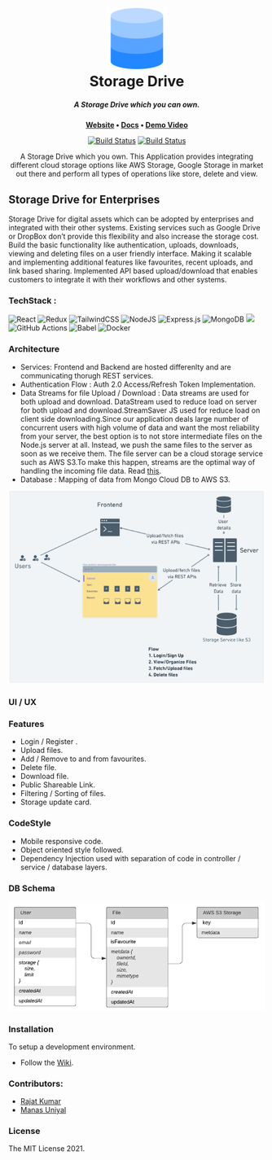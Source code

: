 <h1 align="center">
  <br>
 <img width="120" height="120" src="./client/src/assets/logo512.png">
  <br>
  Storage Drive
  <br>

</h1>

<h5 align="center">
	A Storage Drive which you can own.
</h5>

<p align="center">
	<strong>
		<a href="https://storage-drive-frontend.herokuapp.com/">Website</a>
		•
		<a href="https://github.com/Crio-Winter-of-Doing-2021/VICARA-T8/wiki/Installation-Instructions">Docs</a>
		•
		<a href="">Demo Video</a>
	</strong>
</p>

<p align="center">
	<a href="https://github.com/Crio-Winter-of-Doing-2021/VICARA-T8/actions"><img
		alt="Build Status"
		src="https://github.com/Crio-Winter-of-Doing-2021/VICARA-T8/actions/workflows/backend.yml/badge.svg"></a>
  	<a href="https://github.com/Crio-Winter-of-Doing-2021/VICARA-T8/actions"><img
		alt="Build Status"
		src="https://github.com/Crio-Winter-of-Doing-2021/VICARA-T8/actions/workflows/frontend.yml/badge.svg"></a>
</p>

<p align="center">
A Storage Drive which you own. This Application provides integrating different cloud storage options like AWS Storage, Google Storage in market out there and perform all types of operations like store, delete and view.
</p>

## Storage Drive for Enterprises

Storage Drive for digital assets which can be adopted by enterprises and integrated with their other systems. Existing services such as Google Drive or DropBox don’t provide this flexibility and also increase the storage cost. Build the basic functionality like authentication, uploads, downloads, viewing and deleting files on a user friendly interface. Making it scalable and implementing additional features like favourites, recent uploads, and link based sharing. Implemented API based upload/download that enables customers to integrate it with their workflows and other systems.

### TechStack :

<img alt="React" src="https://img.shields.io/badge/react%20-%2320232a.svg?&style=for-the-badge&logo=react&logoColor=%2361DAFB"/> <img alt="Redux" src="https://img.shields.io/badge/redux%20-%23593d88.svg?&style=for-the-badge&logo=redux&logoColor=white"/> <img alt="TailwindCSS" src="https://img.shields.io/badge/tailwindcss%20-%2338B2AC.svg?&style=for-the-badge&logo=tailwind-css&logoColor=white"/>
<img alt="NodeJS" src="https://img.shields.io/badge/node.js%20-%2343853D.svg?&style=for-the-badge&logo=node.js&logoColor=white"/> <img alt="Express.js" src="https://img.shields.io/badge/express.js%20-%23404d59.svg?&style=for-the-badge"/> <img alt="MongoDB" src ="https://img.shields.io/badge/MongoDB-%234ea94b.svg?&style=for-the-badge&logo=mongodb&logoColor=white"/> <img src = "https://img.shields.io/badge/Amazon_AWS-232F3E?style=for-the-badge&logo=amazon-aws&logoColor=white"/> <img alt="GitHub Actions" src="https://img.shields.io/badge/github%20actions%20-%232671E5.svg?&style=for-the-badge&logo=github%20actions&logoColor=white"/> <img alt="Babel" src="https://img.shields.io/badge/Babel-F9DC3e?style=for-the-badge&logo=babel&logoColor=black" /> <img alt="Docker" src="https://img.shields.io/badge/docker%20-%230db7ed.svg?&style=for-the-badge&logo=docker&logoColor=white"/>

### Architecture

- Services: Frontend and Backend are hosted differenlty and are communicating thorugh REST services.
- Authentication Flow : Auth 2.0 Access/Refresh Token Implementation.
- Data Streams for file Upload / Download : Data streams are used for both upload and download. DataStream used to reduce load on server for both upload and download.StreamSaver JS used for reduce load on client side downloading.Since our application deals large number of concurrent users with high volume of data and want the most reliability from your server, the best option is to not store intermediate files on the Node.js server at all. Instead, we push the same files to the server as soon as we receive them. The file server can be a cloud storage service such as AWS S3.To make this happen, streams are the optimal way of handling the incoming file data. Read <a href="https://github.com/Crio-Winter-of-Doing-2021/VICARA-T8/wiki">this</a>.
- Database : Mapping of data from Mongo Cloud DB to AWS S3.
<p align="center">
  <img src="./assets/arch.png" alt="architecture"">
</p>

### UI / UX

<!-- GIF NEEDED -->

### Features

- Login / Register .
- Upload files.
- Add / Remove to and from favourites.
- Delete file.
- Download file.
- Public Shareable Link.
- Filtering / Sorting of files.
- Storage update card.

### CodeStyle

- Mobile responsive code.
- Object oriented style followed.
- Dependency Injection used with separation of code in controller / service / database layers.

### DB Schema

<p align="center">
  <img src="./assets/db_schema.png" alt="architecture"">
</p>

### Installation

To setup a development environment.

- Follow the <a href="https://github.com/Crio-Winter-of-Doing-2021/VICARA-T8/wiki/Installation-Instructions">Wiki</a>.

### Contributors:

- [Rajat Kumar](https://github.com/991rajat)
- [Manas Uniyal](https://www.github.com/ManasUniyal)

### License

The MIT License 2021.
